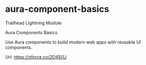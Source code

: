 # aura-component-basics
Trailhead Lightning Module

Aura Components Basics

Use Aura components to build modern web apps with reusable UI components.

Url: https://sforce.co/2D4Si1J
